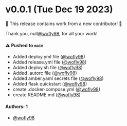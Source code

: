 # v0.0.1 (Tue Dec 19 2023)

:tada: This release contains work from a new contributor! :tada:

Thank you, null[@wofly98](https://github.com/wofly98), for all your work!

#### ⚠️ Pushed to `main`

- Added deploy.yml file ([@wofly98](https://github.com/wofly98))
- Added release.yml file ([@wofly98](https://github.com/wofly98))
- Added deploy.sh file ([@wofly98](https://github.com/wofly98))
- Added .autorc file ([@wofly98](https://github.com/wofly98))
- Added amber.yaml secrets file ([@wofly98](https://github.com/wofly98))
- Added flask quickstart ([@wofly98](https://github.com/wofly98))
- create .docker-compose.yml ([@wofly98](https://github.com/wofly98))
- create README.md ([@wofly98](https://github.com/wofly98))

#### Authors: 1

- [@wofly98](https://github.com/wofly98)
